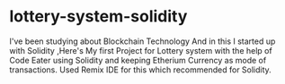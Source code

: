 # lottery-system-solidity
I've been studying about Blockchain Technology And in this I started up with Solidity ,Here's My first Project for Lottery system with the help of Code Eater using Solidity and keeping Etherium Currency as mode of transactions. 
Used Remix IDE for this which recommended for Solidity.
